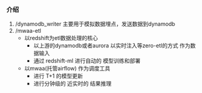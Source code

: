 ### 介绍

1. /dynamodb_writer 主要用于模拟数据埋点，发送数据到dynamodb 
2. /mwaa-etl
	+ 以redshift为etl数据处理的核心
	  - 以上游的dynamodb或者aurora 以实时注入等zero-etl的方式 作为数据输入
	  - 通过 redshift-ml 进行自动的 模型训练和部署
	+ 以mwaa(托管airflow) 作为调度工具
	  - 进行 T+1 的模型更新
	  - 进行分钟级的 近实时的 结果推理 



